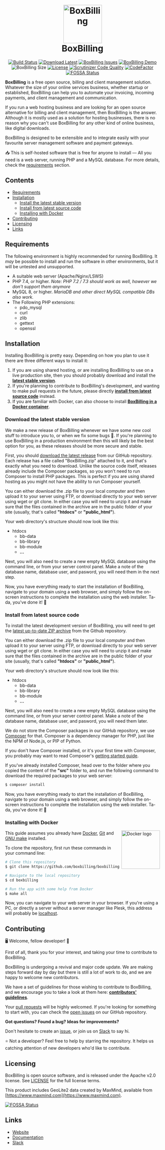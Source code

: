 <h1 align="center">
  <br>
  <a href="https://boxbilling.com/"><img src="https://raw.githubusercontent.com/boxbilling/boxbilling/master/src/bb-themes/boxbilling/assets/images/box.png" alt="BoxBilling" width="125"></a>
  <br>
  BoxBilling
  <br>
</h1>

<div align="center">
  
[![Build Status](https://travis-ci.com/boxbilling/boxbilling.svg?branch=master)](https://travis-ci.com/github/boxbilling/boxbilling)
[![Download Latest](https://img.shields.io/github/downloads/boxbilling/boxbilling/total)](https://github.com/boxbilling/boxbilling/releases/latest)
[![BoxBilling Issues](https://img.shields.io/github/issues/boxbilling/boxbilling.svg?style=popout)](https://github.com/boxbilling/boxbilling/issues)
[![BoxBilling Demo](https://img.shields.io/badge/boxbilling-demo-blue)](https://demo.boxbilling.com)
![BoxBilling Size](https://img.shields.io/github/repo-size/boxbilling/boxbilling.svg?style=popout)
[![License](https://img.shields.io/badge/License-Apache%202.0-blue.svg)](https://opensource.org/licenses/Apache-2.0)
[![Scrutinizer Code Quality](https://scrutinizer-ci.com/g/boxbilling/boxbilling/badges/quality-score.png?b=master)](https://scrutinizer-ci.com/g/boxbilling/boxbilling/?branch=master)
[![CodeFactor](https://www.codefactor.io/repository/github/boxbilling/boxbilling/badge)](https://www.codefactor.io/repository/github/boxbilling/boxbilling)
[![FOSSA Status](https://app.fossa.com/api/projects/git%2Bgithub.com%2Fevrifaessa%2Fboxbilling.svg?type=shield)](https://app.fossa.com/projects/git%2Bgithub.com%2Fevrifaessa%2Fboxbilling?ref=badge_shield)

</div>

**BoxBilling** is a free open source, billing and client management solution. Whatever the size of your online services business, whether startup or established, BoxBilling can help you to automate your invoicing, incoming payments, and client management and communication.

If you run a web hosting business and are looking for an open source alternative for billing and client management, then BoxBilling is the answer. Although it is mostly used as a solution for hosting businesses, there is no reason why you can't use BoxBilling for any other kind of online business, like digital downloads. 

BoxBilling is designed to be extensible and to integrate easily with your favourite server management software and payment gateways.

📥 This is self-hosted software that is free for anyone to install — All you need is a web server, running PHP and a MySQL database. For more details, check the [requirements](#requirements) section.

## Contents

- [Requirements](#requirements)
- [Installation](#installation)
    - [Install the latest stable version](#download-the-latest-stable-version)
    - [Install from latest source code](#install-from-latest-source-code)
    - [Installing with Docker](#installing-with-docker)
- [Contributing](#contributing)
- [Licensing](#licensing)
- [Links](#links)

## Requirements

The following environment is highly recommended for running BoxBilling. It *may* be possible to install and run the software in other environments, but it will be untested and unsupported. 

- A suitable web server (Apache/Nginx/LSWS)
- PHP 7.4, or higher. *Note: PHP 7.2 / 7.3 should work as well, however we don't support them anymore*
- MySQL 8, or higher. *MariaDB and other direct MySQL compatible DBs also work.*
- The Following PHP extensions:
    - pdo_mysql
    - curl
    - zlib
    - gettext
    - openssl

## Installation
Installing BoxBilling is pretty easy. Depending on how you plan to use it there are three different ways to install it:

1. If you are using shared hosting, or are installing BoxBilling to use on a live production site, then you should probably download and install the **[latest stable version](#download-the-latest-stable-version)**.
2. If you're planning to contribute to BoxBilling's development, and wanting to make pull requests in the future, please directly **[install from latest source code](#install-from-latest-source-code)** instead.
3. If you are familiar with Docker, can also choose to install **[BoxBilling in a Docker container](#installing-with-docker)**.

### Download the latest stable version
We make a new release of BoxBilling whenever we have some new cool stuff to introduce you to, or when we fix some bugs 🐞. If you're planning to use BoxBilling in a production environment then this will likely be the best option for you, as these releases should be more secure and stable.

First, you should [download the latest release](https://github.com/boxbilling/boxbilling/releases/latest) from our GitHub repository. Each release has a file called "BoxBilling.zip" attached to it, and that's exactly what you need to download. Unlike the source code itself, releases already include the Composer packages, so you won't need to run Composer to install PHP packages. This is perfect if you are using shared hosting as you might not have the ability to run Composer yourself.

You can either download the .zip file to your local computer and then upload it to your server using FTP, or download directly to your web server using wget or git clone. In either case you will need to unzip it and make sure that the files contained in the archive are in the public folder of your site (usually, that's called **"htdocs"** or **"public_html"**).

Your web directory's structure should now look like this:
- htdocs
    - bb-data
    - bb-library
    - bb-module
    - **...**

Next, you will also need to create a new empty MySQL database using the command line, or from your server control panel. Make a note of the database name, database user, and pasword, you will need them in the next step. 

Now, you have everything ready to start the installation of BoxBilling, navigate to your domain using a web browser, and simply follow the on-screen instructions to complete the installation using the web installer. Ta-da, you've done it! 🎉

### Install from latest source code
To install the latest development version of BoxBilling, you will need to get the [latest up-to-date ZIP archive](https://github.com/boxbilling/boxbilling/archive/master.zip) from the Github repository.

You can either download the .zip file to your local computer and then upload it to your server using FTP, or download directly to your web server using wget or git clone. In either case you will need to unzip it and make sure that the files contained in the archive are in the public folder of your site (usually, that's called **"htdocs"** or **"public_html"**).

Your web directory's structure should now look like this:
- htdocs
    - bb-data
    - bb-library
    - bb-module
    - **...**

Next, you will also need to create a new empty MySQL database using the command line, or from your server control panel. Make a note of the database name, database user, and pasword, you will need them later. 

We do not store the Composer packages in our GitHub repository, we use [Composer](https://getcomposer.org/) for that. Composer is a dependency manager for PHP, just like the NPM of Node.js, or PIP of Python.

If you don't have Composer installed, or it's your first time with Composer, you probably may want to read Composer's [getting started guide](https://getcomposer.org/doc/00-intro.md).

If you've already installed Composer, head over to the folder where you copied the content of the **"src"** folder to, and run the following command to download the required packages to your web server:

```bash
$ composer install
```

Now, you have everything ready to start the installation of BoxBilling, navigate to your domain using a web browser, and simply follow the on-screen instructions to complete the installation using the web installer. Ta-da, you've done it! 🎉

### Installing with Docker
<a href="https://www.docker.com/"><img align="right" src="https://www.docker.com/sites/default/files/d8/styles/role_icon/public/2019-07/horizontal-logo-monochromatic-white.png" alt="Docker logo" width="125"></a>

This guide assumes you already have [Docker](https://docs.docker.com/get-docker/), [Git](https://git-scm.com) and [GNU make](https://www.gnu.org/software/make/) installed.

To clone the repository, first run these commands in your command line:

```bash
# Clone this repository
$ git clone https://github.com/boxbilling/boxbilling

# Navigate to the local repository
$ cd boxbilling

# Run the app with some help from Docker
$ make all
```

Now, you can navigate to your web server in your browser. If you're using a PC, or directly a server without a server manager like Plesk, this address will probably be [localhost](http://localhost).

## Contributing
🖥️ Welcome, fellow developer! 🙂

First of all, thank you for your interest, and taking your time to contribute to BoxBilling.

BoxBilling is undergoing a revival and major code update. We are making steps forward day by day but there is still a lot of work to do, and we are happy to welcome new contributors. 

We have a set of guidelines for those wishing to contribute to BoxBilling, and we encourage you to take a look at them here: **[contributors' guidelines](https://github.com/boxbilling/boxbilling/blob/master/CONTRIBUTING.md)**.

Your [pull requests](https://github.com/boxbilling/boxbilling/pulls) will be highly welcomed. If you're looking for something to start with, you can check the [open issues](https://github.com/boxbilling/boxbilling/issues) on our GitHub repository.

**Got questions? Found a bug? Ideas for improvements?**

Don't hesitate to create an [issue](https://github.com/boxbilling/boxbilling/issues), or join us on [Slack](https://boxbilling.slack.com/) to say hi.

⭐ Not a developer? Feel free to help by starring the repository. It helps us catching attention of new developers who'd like to contribute. 

## Licensing

BoxBilling is open source software, and is released under the Apache v2.0 license. See [LICENSE](https://github.com/boxbilling/boxbilling/blob/master/LICENSE) for the full license terms.

This product includes GeoLite2 data created by MaxMind, available from [https://www.maxmind.com](https://www.maxmind.com).


[![FOSSA Status](https://app.fossa.com/api/projects/git%2Bgithub.com%2Fevrifaessa%2Fboxbilling.svg?type=large)](https://app.fossa.com/projects/git%2Bgithub.com%2Fevrifaessa%2Fboxbilling?ref=badge_large)

## Links

* [Website](https://www.boxbilling.org/)
* [Documentation](https://docs.boxbilling.com/)
* [Slack](https://boxbilling.slack.com/)